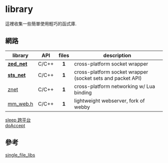 # library
這裡收集一些簡單使用輕巧的函式庫.  

## 網路
| library                                                               | API |files| description
| --------------------------------------------------------------------- |:---:|:---:| -----------
|**[zed_net](https://github.com/Smilex/zed_net)**                       |C/C++|**1**| cross-platform socket wrapper
|**[sts_net](https://github.com/kieselsteini/sts)**                     |C/C++|**1**| cross-platform socket wrapper (socket sets and packet API)
|  [znet](https://github.com/starwing/znet)                             |C/C++|**1**| cross-platform networking w/ Lua binding
|  [mm_web.h](https://github.com/vurtun/mmx)                            |C/C++|**1**| lightweight webserver, fork of webby

[sleep 跨平台](https://github.com/vurtun/mmx/blob/f0ef47edc2077bc498880f7d3032c37e68f79219/tests/web_test.c#L52)  
[doAccept](https://github.com/starwing/znet/blob/2e0efcb2e937cec098d5366d95fd01b8a1b01324/znet.hpp#L93)  

## 參考
[single_file_libs](https://github.com/nothings/single_file_libs)  
